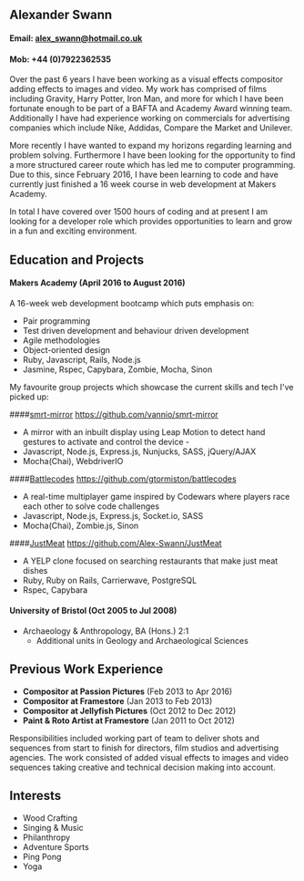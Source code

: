## Alexander Swann
#### Email: alex_swann@hotmail.co.uk
#### Mob: +44 (0)7922362535

Over the past 6 years I have been working as a visual effects compositor adding effects to images and video. My work has comprised of films including Gravity, Harry Potter, Iron Man, and more for which I have been fortunate enough to be part of a BAFTA and Academy Award winning team. Additionally I have had experience working on commercials for advertising companies which include Nike, Addidas, Compare the Market and Unilever.  

More recently I have wanted to expand my horizons regarding learning and problem solving. Furthermore I have been looking for the opportunity to find a more structured career route which has led me to computer programming. Due to this, since February 2016, I have been learning to code and have currently just finished a 16 week course in web development at Makers Academy.

In total I have covered over 1500 hours of coding and at present I am looking for a developer role which provides opportunities to learn and grow in a fun and exciting environment.

## <a name="education">Education and Projects</a>

#### Makers Academy (April 2016 to August 2016)

A 16-week web development bootcamp which puts emphasis on:
- Pair programming
- Test driven development and behaviour driven development
- Agile methodologies
- Object-oriented design
- Ruby, Javascript, Rails, Node.js
- Jasmine, Rspec, Capybara, Zombie, Mocha, Sinon

My favourite group projects which showcase the current skills and tech I've picked up:

####[smrt-mirror](https://github.com/vannio/smrt-mirror) https://github.com/vannio/smrt-mirror
- A mirror with an inbuilt display using Leap Motion to detect hand gestures to activate and control the device -
- Javascript, Node.js, Express.js, Nunjucks, SASS, jQuery/AJAX
- Mocha(Chai), WebdriverIO

####[Battlecodes](https://github.com/gtormiston/battlecodes) https://github.com/gtormiston/battlecodes
- A real-time multiplayer game inspired by Codewars where players race each other to solve code challenges
- Javascript, Node.js, Express.js, Socket.io, SASS
- Mocha(Chai), Zombie.js, Sinon

####[JustMeat](https://github.com/Alex-Swann/JustMeat) https://github.com/Alex-Swann/JustMeat
- A YELP clone focused on searching restaurants that make just meat dishes
- Ruby, Ruby on Rails, Carrierwave, PostgreSQL
- Rspec, Capybara


#### University of Bristol (Oct 2005 to Jul 2008)

- Archaeology & Anthropology, BA (Hons.) 2:1
  - Additional units in Geology and Archaeological Sciences

## <a name="experience">Previous Work Experience</a>

- **Compositor at Passion Pictures** (Feb 2013 to Apr 2016)
- **Compositor at Framestore** (Jan 2013 to Feb 2013)
- **Compositor at Jellyfish Pictures** (Oct 2012 to Dec 2012)
- **Paint & Roto Artist at Framestore** (Jan 2011 to Oct 2012)

Responsibilities included working part of team to deliver shots and sequences from start to finish for directors, film studios and advertising agencies. The work consisted of added visual effects to images and video sequences taking creative and technical decision making into account.

## <a name="interests">Interests</a>
- Wood Crafting
- Singing & Music
- Philanthropy
- Adventure Sports
- Ping Pong
- Yoga
